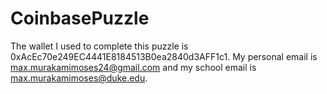 # CoinbasePuzzle
 
The wallet I used to complete this puzzle is 0xAcEc70e249EC4441E8184513B0ea2840d3AFF1c1.
My personal email is max.murakamimoses24@gmail.com and my school email is max.murakamimoses@duke.edu.
